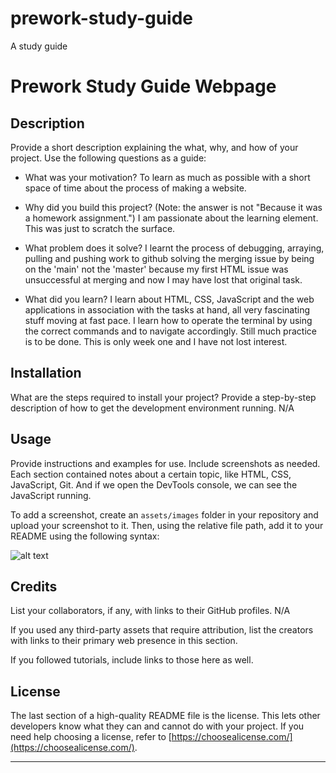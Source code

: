# prework-study-guide
A study guide 
# <Your-Project-Title>Prework Study Guide Webpage

## Description

Provide a short description explaining the what, why, and how of your project. Use the following questions as a guide:

- What was your motivation?
To learn as much as possible with a short space of time about the process of making a website.

- Why did you build this project? (Note: the answer is not "Because it was a homework assignment.")
I am passionate about the learning element. This was just to scratch the surface.
- What problem does it solve?
I learnt the process of debugging, arraying, pulling and pushing work to github solving the merging issue by being on the 'main' not the 'master' because my first HTML issue was unsuccessful at merging and now I may have lost that original task.
- What did you learn?
I learn about HTML, CSS, JavaScript and the web applications in association with the tasks at hand, all very fascinating stuff moving at fast pace. I learn how to operate the terminal by using the correct commands and to navigate accordingly. Still much practice is to be done. This is only week one and I have not lost interest.


## Installation

What are the steps required to install your project? Provide a step-by-step description of how to get the development environment running.
N/A

## Usage

Provide instructions and examples for use. Include screenshots as needed.
Each section contained notes about a certain topic, like HTML, CSS, JavaScript, Git. And if we open the DevTools console, we can see the JavaScript running.

To add a screenshot, create an `assets/images` folder in your repository and upload your screenshot to it. Then, using the relative file path, add it to your README using the following syntax:

![alt text](assets/images/screenshot.png)

## Credits

List your collaborators, if any, with links to their GitHub profiles.
N/A

If you used any third-party assets that require attribution, list the creators with links to their primary web presence in this section.

If you followed tutorials, include links to those here as well.

## License

The last section of a high-quality README file is the license. This lets other developers know what they can and cannot do with your project. If you need help choosing a license, refer to [https://choosealicense.com/](https://choosealicense.com/).

---
